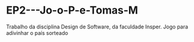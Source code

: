 # EP2---Jo-o-P-e-Tomas-M
Trabalho da disciplina Design de Software, da faculdade Insper. Jogo para adivinhar o país sorteado
